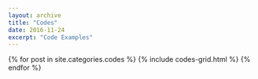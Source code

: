 ```yaml
---
layout: archive
title: "Codes"
date: 2016-11-24
excerpt: "Code Examples"
---
```


<div class="tiles">
{% for post in site.categories.codes %}
  {% include codes-grid.html %}
{% endfor %}
</div><!-- /.tiles -->